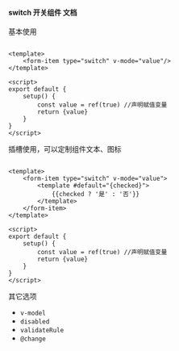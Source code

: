 #### switch 开关组件 文档

基本使用

```vue

<template>
    <form-item type="switch" v-mode="value"/>
</template>

<script>
export default {
    setup() {
        const value = ref(true) //声明赋值变量
        return {value}
    }
}
</script>
```

插槽使用，可以定制组件文本、图标

```vue

<template>
    <form-item type="switch" v-mode="value">
        <template #default="{checked}">
            {{checked ? '是' : '否'}}
        </template>
    </form-item>
</template>

<script>
export default {
    setup() {
        const value = ref(true) //声明赋值变量
        return {value}
    }
}
</script>
```

其它选项

- `v-model`
- `disabled`
- `validateRule`
- `@change`